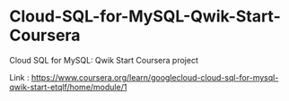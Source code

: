 # Cloud-SQL-for-MySQL-Qwik-Start-Coursera
Cloud SQL for MySQL: Qwik Start Coursera project


Link : https://www.coursera.org/learn/googlecloud-cloud-sql-for-mysql-qwik-start-etqlf/home/module/1
